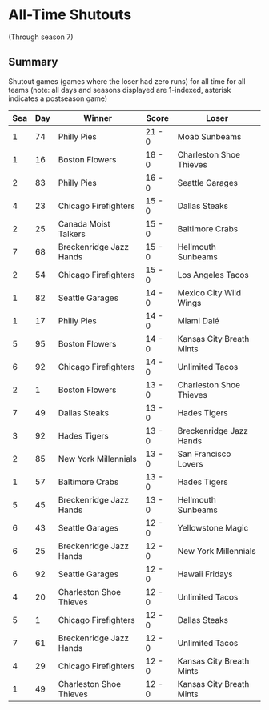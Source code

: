 # All-Time Shutouts
(Through season 7)

## Summary



Shutout games (games where the loser had zero runs) for all time for all teams (note: all days and seasons displayed are 1-indexed, asterisk indicates a postseason game)


| Sea | Day | Winner | Score | Loser | 
| ------ |------ |------ |------ |------ |
| 1 | 74 | Philly Pies | 21 - 0 | Moab Sunbeams | 
| 1 | 16 | Boston Flowers | 18 - 0 | Charleston Shoe Thieves | 
| 2 | 83 | Philly Pies | 16 - 0 | Seattle Garages | 
| 4 | 23 | Chicago Firefighters | 15 - 0 | Dallas Steaks | 
| 2 | 25 | Canada Moist Talkers | 15 - 0 | Baltimore Crabs | 
| 7 | 68 | Breckenridge Jazz Hands | 15 - 0 | Hellmouth Sunbeams | 
| 2 | 54 | Chicago Firefighters | 15 - 0 | Los Angeles Tacos | 
| 1 | 82 | Seattle Garages | 14 - 0 | Mexico City Wild Wings | 
| 1 | 17 | Philly Pies | 14 - 0 | Miami Dalé | 
| 5 | 95 | Boston Flowers | 14 - 0 | Kansas City Breath Mints | 
| 6 | 92 | Chicago Firefighters | 14 - 0 | Unlimited Tacos | 
| 2 | 1 | Boston Flowers | 13 - 0 | Charleston Shoe Thieves | 
| 7 | 49 | Dallas Steaks | 13 - 0 | Hades Tigers | 
| 3 | 92 | Hades Tigers | 13 - 0 | Breckenridge Jazz Hands | 
| 2 | 85 | New York Millennials | 13 - 0 | San Francisco Lovers | 
| 1 | 57 | Baltimore Crabs | 13 - 0 | Hades Tigers | 
| 5 | 45 | Breckenridge Jazz Hands | 13 - 0 | Hellmouth Sunbeams | 
| 6 | 43 | Seattle Garages | 12 - 0 | Yellowstone Magic | 
| 6 | 25 | Breckenridge Jazz Hands | 12 - 0 | New York Millennials | 
| 6 | 92 | Seattle Garages | 12 - 0 | Hawaii Fridays | 
| 4 | 20 | Charleston Shoe Thieves | 12 - 0 | Unlimited Tacos | 
| 5 | 1 | Chicago Firefighters | 12 - 0 | Dallas Steaks | 
| 7 | 61 | Breckenridge Jazz Hands | 12 - 0 | Unlimited Tacos | 
| 4 | 29 | Chicago Firefighters | 12 - 0 | Kansas City Breath Mints | 
| 1 | 49 | Charleston Shoe Thieves | 12 - 0 | Kansas City Breath Mints | 


